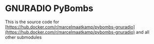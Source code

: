 # GNURADIO PyBombs

This is the source code for [https://hub.docker.com/r/marcelmaatkamp/pybombs-gnuradio](https://hub.docker.com/r/marcelmaatkamp/pybombs-gnuradio) and all other submodules 
